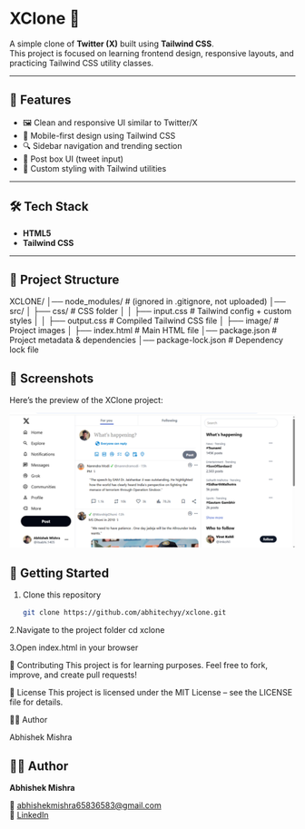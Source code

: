 # XClone 🚀


A simple clone of **Twitter (X)** built using **Tailwind CSS**.  
This project is focused on learning frontend design, responsive layouts, and practicing Tailwind CSS utility classes.

---

## 📌 Features
- 🖼️ Clean and responsive UI similar to Twitter/X  
- 📱 Mobile-first design using Tailwind CSS  
- 🔍 Sidebar navigation and trending section  
- 📝 Post box UI (tweet input)  
- 🎨 Custom styling with Tailwind utilities  

---

## 🛠️ Tech Stack
- **HTML5**  
- **Tailwind CSS**   

---

## 📂 Project Structure
XCLONE/
│── node_modules/           # (ignored in .gitignore, not uploaded)
│── src/
│   ├── css/                # CSS folder
│   │   ├── input.css       # Tailwind config + custom styles
│   │   ├── output.css      # Compiled Tailwind CSS file
│   ├── image/              # Project images
│   ├── index.html          # Main HTML file
│── package.json            # Project metadata & dependencies
│── package-lock.json       # Dependency lock file

## 📸 Screenshots

Here’s the preview of the XClone project:

![XClone Screenshot](./image/output.png)

## 🚀 Getting Started
1. Clone this repository  
   ```bash
   git clone https://github.com/abhitechyy/xclone.git

2.Navigate to the project folder
cd xclone

3.Open index.html in your browser

🤝 Contributing
This project is for learning purposes. Feel free to fork, improve, and create pull requests!

📜 License
This project is licensed under the MIT License – see the LICENSE
 file for details.
 
👨‍💻 Author

Abhishek Mishra

## 👨‍💻 Author
**Abhishek Mishra**  

📧 [abhishekmishra65836583@gmail.com](mailto:abhishekmishra65836583@gmail.com)  
🔗 [LinkedIn](https://www.linkedin.com/in/iamabhishekm-dev)
